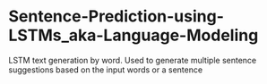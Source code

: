 # Sentence-Prediction-using-LSTMs_aka-Language-Modeling
LSTM text generation by word. Used to generate multiple sentence suggestions based on the input words or a sentence
